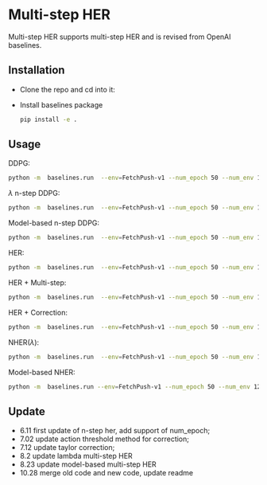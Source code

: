 # Multi-step HER
Multi-step HER supports multi-step HER and is revised from OpenAI baselines.

## Installation
- Clone the repo and cd into it:

- Install baselines package
    ```bash
    pip install -e .
    ```


## Usage
DDPG:
```bash
python -m  baselines.run  --env=FetchPush-v1 --num_epoch 50 --num_env 12 --noher True --log_path=~/logs/FetchPush_env12/ --save_path=~/ddpg/fetchpush/
```
$\lambda$ n-step DDPG:
```bash
python -m  baselines.run  --env=FetchPush-v1 --num_epoch 50 --num_env 12 --mode lambda --lamb 0.7 --n_step 2 --noher True --log_path=~/logs/FetchPush_env12/ --save_path=~/lddpg/fetchpush/
```
Model-based n-step DDPG:
```bash
python -m  baselines.run  --env=FetchPush-v1 --num_epoch 50 --num_env 12 --mode dynamic --alpha 0.5 --n_step 2 --noher True --log_path=~/logs/FetchPush_env12/ --save_path=~/mddpg/fetchpush/
```
HER:
```bash
python -m  baselines.run  --env=FetchPush-v1 --num_epoch 50 --num_env 12 --log_path=~/logs/FetchPush_env12/ --save_path=~/her/fetchpush/
```
HER + Multi-step:
```bash
python -m  baselines.run  --env=FetchPush-v1 --num_epoch 50 --num_env 12  --n_step 2 --mode nstep --log_path=~/logs/FetchPush_env12_nstep_2/ --save_path=~/policies/nstepher/fetchpush/
```
HER + Correction:
```bash
python -m  baselines.run  --env=FetchPush-v1 --num_epoch 50 --num_env 12  --n_step 2 --mode correct --cor_rate 1 --log_path=~/logs/FetchPush_env12_nstep_2/ --save_path=~/policies/nstepher/fetchpush/
```
NHER($\lambda$):
```bash
python -m  baselines.run  --env=FetchPush-v1 --num_epoch 50 --num_env 12  --n_step 2 --mode lambda --lamb 0.7 --log_path=~/logs/FetchPush_env12_nstep_2/ --save_path=~/policies/nher_lambda/fetchpush/
```
Model-based NHER:
```bash
python -m  baselines.run --env=FetchPush-v1 --num_epoch 50 --num_env 12  --n_step 2 --mode dynamic --alpha 0.5 --log_path=~/logs/FetchPush_env12_nstep_2/ --save_path=~/policies/mnher/fetchpush/
```


## Update
* 6.11 first update of n-step her, add support of num_epoch;
* 7.02 update action threshold method for correction;
* 7.12 update taylor correction;
* 8.2 update lambda multi-step HER
* 8.23 update model-based multi-step HER
* 10.28 merge old code and new code, update readme

